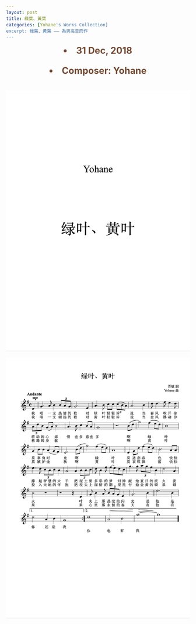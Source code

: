 ```yaml
---
layout: post
title: 綠葉、黃葉
categories: [Yohane's Works Collection]
excerpt: 綠葉、黃葉 —— 為男高音而作
---
```

<li style="text-align: center;font-size: 25px;color: #724832;font-weight: bold">31 Dec, 2018</li>
<li style="text-align: center;font-size: 25px;color: #724832;font-weight: bold;padding: 25px">Composer: Yohane</li>

![photo](/assets/Leaves/1.png)

![photo](/assets/Leaves/2.png)
